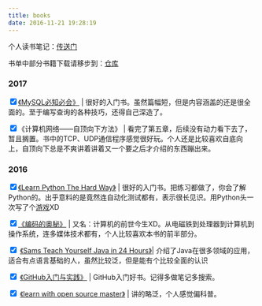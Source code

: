 ```yaml
---
title: books
date: 2016-11-21 19:28:19
---
```




个人读书笔记：[传送门](http://note.youdao.com/noteshare?id=0402c487ba13626679a8014a49164269)

书单中部分书籍下载请移步到：[仓库](https://github.com/GooZy/BookList)

### 2017

<input type='checkbox' checked>[《MySQL必知必会》](https://github.com/GooZy/BookList/blob/master/2017/MySQL%E5%BF%85%E7%9F%A5%E5%BF%85%E4%BC%9A.zip) | 很好的入门书。虽然篇幅短，但是内容涵盖的还是很全面的。至于编写查询的各种技巧，还得自己深造了。

<input type='checkbox' checked>《计算机网络——自顶向下方法》 | 看完了第五章，后续没有动力看下去了，暂且搁置。书中的TCP、UDP通信程序感觉很好玩。个人还是比较喜欢自底向上，自顶向下总是不爽讲着讲着又一个要之后才介绍的东西蹦出来。

### 2016

<input type='checkbox' checked>[《Learn Python The Hard Way》](https://github.com/GooZy/BookList/blob/master/2016/Learn_Python_The_Hard_Way_zh-cn.pdf) | 很好的入门书。把练习都做了，你会了解Python的。出乎意料的是竟然连自动化测试都有，表示很长见识。用Python头一次写了个[游戏](https://github.com/GooZy/Codes/tree/master/Language/Python/Lean%20python%20the%20hard%20way/SeekForTheLight)XD

<input type='checkbox' checked>[《编码的奥秘》](https://github.com/GooZy/BookList/blob/master/2016/%E7%BC%96%E7%A0%81%E7%9A%84%E5%A5%A5%E7%A7%98.pdf) | 又名：计算机的前世今生XD。从电磁铁到处理器到计算机到操作系统，连多媒体技术都有，个人比较喜欢本书的前半部分。

<input type='checkbox' checked> [《Sams Teach Yourself Java in 24 Hours》](https://github.com/GooZy/BookList/blob/master/2016/java-7-android-sams-teach-yourself-in-24-hours.pdf)| 介绍了Java在很多领域的应用，适合有点语言基础的人，虽然比较泛，但是能有个比较全面的认识

<input type='checkbox' checked> [《GitHub入门与实践》](https://github.com/GooZy/BookList/blob/master/2016/GitHub%E5%85%A5%E9%97%A8%E4%B8%8E%E5%AE%9E%E8%B7%B5.pdf) | GitHub入门好书。记得多做笔记多搜索。

<input type='checkbox' checked> [《learn with open source master》](https://github.com/zhuangbiaowei/learn-with-open-source) | 讲的略泛，个人感觉偏科普。